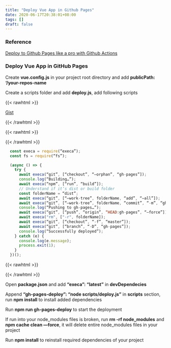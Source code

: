 ```yaml
---
title: "Deploy Vue App in Github Pages"
date: 2020-06-17T20:38:01+08:00
tags: []
draft: false
---
```


### Reference
[Deploy to Github Pages like a pro with Github Actions](https://dev.to/rolanddoda/deploy-to-github-pages-like-a-pro-with-github-actions-4hdg)

### Deploy Vue App in GitHub Pages

Create **vue.config.js** in your project root directory and add **publicPath: ‘/your-repos-name**

Create a scripts folder and add **deploy.js**, add following scripts

{{< rawhtml >}}
  <p class="show-in-mobile">
    <a href="https://gist.github.com/luisychun/b20b834b9ba4189b8be646f9b992ee40" target=_blank>Gist</a>
  </p>
{{< /rawhtml >}}

{{< rawhtml >}}<div class="hide-in-mobile">{{< /rawhtml >}}
```javascript
  const execa = require(“execa”);
  const fs = require(“fs”);

  (async () => {
    try {
      await execa(“git”, [“checkout”, “—orphan”, “gh-pages”]);
      console.log(“Building…”);
      await execa(“npm”, [“run”, “build”]);
      // Understand if it’s dist or build folder
      const folderName = “dist”;
      await execa(“git”, [“—work-tree”, folderName, “add”, “—all”]);
      await execa(“git”, [“—work-tree”, folderName, “commit”, “-m”, “gh-pages”]);
      console.log(“Pushing to gh-pages…”);
      await execa(“git”, [“push”, “origin”, “HEAD:gh-pages”, “—force”]);
      await execa("rm", ["-r", folderName]);
      await execa(“git”, [“checkout”, “-f”, “master”]);
      await execa(“git”, [“branch”, “-D”, “gh-pages”]);
      console.log(“Successfully deployed”);
    } catch (e) {
      console.log(e.message);
      process.exit(1);
    }
  })();
```
{{< rawhtml >}}</div>{{< /rawhtml >}}

Open **package.json** and add **“execa”: “latest”** in **devDependecies**

Append **“gh-pages-deploy”: “node scripts/deploy.js”** in **scripts** section, run **npm install** to install added dependencies

Run **npm run gh-pages-deploy** to start the deployment

If run into your node_modules files is broken, run **rm -rf node_modules** and **npm cache clean —force**, it will delete entire node_modules files in your project

Run **npm install** to reinstall required dependencies of your project